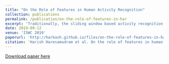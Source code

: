 ```yaml
---
title: "On the Role of Features in Human Activity Recognition"
collection: publications
permalink: /publication/on-the-role-of-features-in-har
excerpt: 'Traditionally, the sliding window based activity recognition chain (ARC) has been dominating practical applications, in which features are carefully optimized towards scenario specifics. Recently, end-to-end, deep learning methods, that do not discriminate between representation learning and classifier optimization, have become very popular also for HAR using wearables, promising out-of-the-box modeling with superior recognition capabilities. In this paper, we revisit and analyze specifically the role feature representations play in HAR using wearables. In a systematic exploration we evaluate eight different feature extraction methods, including conventional heuristics and recent representation learning methods, and assess their capabilities for effective activity recognition on five benchmarks. Optimized feature learning integrated into the conventional ARC leads to comparable if not better recognition results as if using end-to-end learning methods, while at the same time offering practitioners more flexibility to optimize their systems towards specifics of wearables and their constraints and limitations.'
date: 2019-09-12
venue: 'ISWC 2019'
paperurl: 'http://harkash.github.io/files/on-the-role-of-features-in-har.pdf'
citation: 'Harish Haresamudram et al. On the role of features in human activity recognition. In Proceedings of the 23rd International Symposium on Wearable Computers, ISWC '19, pages 78-88, New York, NY, USA, 2019. ACM.'
---
```


[Download paper here](paperurl: 'http://harkash.github.io/files/on-the-role-of-features-in-har.pdf')

